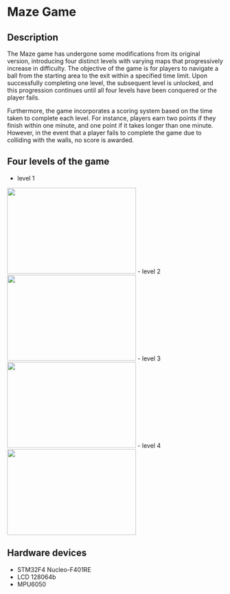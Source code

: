 # Maze Game


## Description
The Maze game has undergone some modifications from its original version, 
introducing four distinct levels with varying maps that progressively increase in difficulty. 
The objective of the game is for players to navigate a ball from the starting area to the exit within a specified time limit. 
Upon successfully completing one level, the subsequent level is unlocked, and this progression continues until all four levels have been conquered or the player fails.

Furthermore, the game incorporates a scoring system based on the time taken to complete each level. 
For instance, players earn two points if they finish within one minute, and one point if it takes longer than one minute. 
However, in the event that a player fails to complete the game due to colliding with the walls, no score is awarded.

## Four levels of the game

- level 1
<image src="/image/S__45727759_0.jpg" width="300" height="200">
- level 2
<image src="/image/S__45727760.jpg" width="300" height="200">
- level 3
<image src="/image/S__45727761.jpg" width="300" height="200">
- level 4
<image src="/image/S__45727762.jpg" width="300" height="200">

## Hardware devices

- STM32F4 Nucleo-F401RE
- LCD 128064b
- MPU6050

